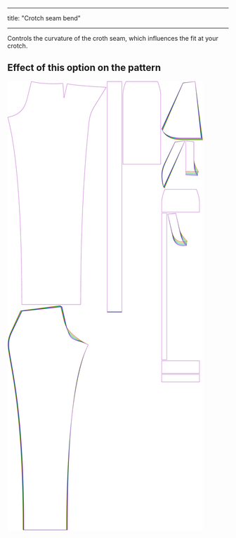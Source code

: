 - - -
title: "Crotch seam bend"
- - -

Controls the curvature of the croth seam, which influences the fit at your crotch.

## Effect of this option on the pattern

![This image shows the effect of this option by superimposing several variants that have a different value for this option](charlie_crotchseamcurvebend_sample.svg "Effect of this option on the pattern")
